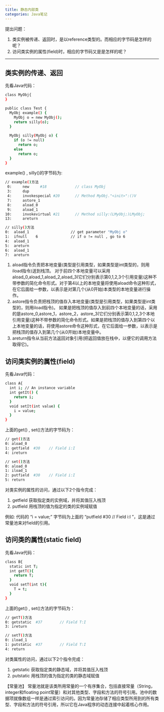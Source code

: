 ```yaml
---
title: 静态内部类
categories: Java笔记
---
```


提出问题：
1. 类实例被传递、返回时，是以reference类型的。而相应的字节码是怎样的呢？
2. 访问类实例的属性(field)时，相应的字节码又是是怎样的呢？

<!--more-->

---

## 类实例的传递、返回
先看Java代码：
```bash
class MyObj{
}

public class Test {
  MyObj example() {
    MyObj o = new MyObj();
    return silly(o);
  }
  
  MyObj silly(MyObj o) {
    if (o != null) 
      return o;
    else 
      return o;
  }
}
```
example() , silly()的字节码为:
```bash
// example()方法
 0:     new     #18             // class MyObj
 3:     dup
 4:     invokespecial #20       // Method MyObj."<init>":()V
 7:     astore_1
 8:     aload_0
 9:     aload_1
10:     invokevirtual #21       // Method silly:(LMyObj;)LMyObj;
13:     areturn

// silly()方法
0: 	aload_1                   // get parameter "MyObj o"
1: 	ifnull    6               // if o != null , go to 6
4: 	aload_1
5: 	areturn
6: 	aload_1                   
7: 	areturn
```
1. aload指令负责把本地变量(类型是引用类型，如果类型是int类型的，则用iload指令)送到栈顶。
对于前四个本地变量可以采用aload_0,aload_1,aload_2,aload_3(它们分别表示第0,1,2,3个引用变量)这种不带参数的简化命令形式。对于第4以上的本地变量将使用aload命令这种形式，在它后面给一参数，以表示是对第几个(从0开始)本类型的本地变量进行操作。
2. astore指令负责把栈顶的值存入本地变量(类型是引用类型，如果类型是int类型的，则用iload指令)。
如果是把栈顶的值存入到前四个本地变量的话，采用的是astore_0,astore_1，astore_2，astore_3(它们分别表示第0,1,2,3个本地引用变量)这种不带参数的简化命令形式。如果是把栈顶的值存入到第四个以上本地变量的话，将使用astore命令这种形式，在它后面给一参数，以表示是把栈顶的值存入到第几个(从0开始)本地变量中。
3. areturn指令从当前方法返回对象引用(把返回值放在栈中，以便它的调用方法取得它)。





## 访问类实例的属性(field)
先看Java代码：
```bash
class A{
  int i; // An instance variable
  int getIt() {
    return i;
  }
  void setIt(int value) {
    i = value;
  }
}
```
上面的get() , set()方法的字节码为：
```bash
// get()方法
0: aload_0
1: getfield  #30    // Field i:I
4: ireturn

// set()方法
0: aload_0
1: iload_1
2: putfield  #30    // Field i:I
5: return
```
对类实例的属性的访问，通过以下2个指令完成：
1. getfield
获取指定类的实例域，并将其值压入栈顶
2. putfield
用栈顶的值为指定的类的实例域赋值

例如:
代码的	“i = value;” 字节码为上面的 “putfield  #30  // Field i:I ”，这是通过常量池来对field的引用。



## 访问类的属性(static field)
先看Java代码：
```bash
class B{
  static int T;
  int getT(){
    return T;
  }
  void setT(int t){
    T = t;
  }
}
```
上面的get() , set()方法的字节码为：
```bash
// getT()方法
0: getstatic  #37        // Field T:I
3: ireturn

// setT()方法
0: iload_1
1: putstatic  #37        // Field T:I
4: return
```
对类属性的访问，通过以下2个指令完成：
1. getstatic
获取指定类的静态域，并将其值压入栈顶
2. putstatic
用栈顶的值为指定的类的静态域赋值


【常量池】
常量池就是该类所用常量的一个有序集合，包括直接常量（String，integer和floating point常量）和对其他类型、字段和方法的符号引用。池中的数据项就像数组一样是通过索引访问的。因为常量池存储了相应类型所用到的所有类型、字段和方法的符号引用，所以它在Java程序的动态连接中起着核心作用。
